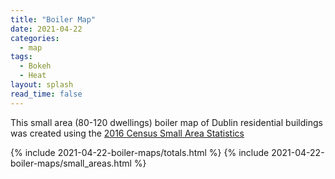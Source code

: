 ```yaml
---
title: "Boiler Map"
date: 2021-04-22
categories:
  - map
tags:
  - Bokeh
  - Heat
layout: splash
read_time: false
---
```

This small area (80-120 dwellings) boiler map of Dublin residential buildings was created using the [2016 Census Small Area Statistics](https://www.cso.ie/en/census/census2016reports/census2016smallareapopulationstatistics/)

{% include 2021-04-22-boiler-maps/totals.html %}
{% include 2021-04-22-boiler-maps/small_areas.html %}
